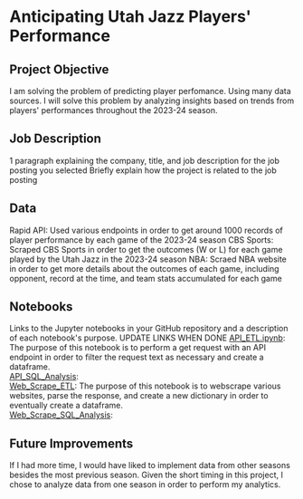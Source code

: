 # Anticipating Utah Jazz Players' Performance 
## Project Objective
I am solving the problem of predicting player perfomance. Using many data sources. I will solve this problem by analyzing insights based on trends from players' performances throughout the 2023-24 season.
## Job Description
1 paragraph explaining the company, title, and job description for the job posting you selected
Briefly explain how the project is related to the job posting
## Data
Rapid API: Used various endpoints in order to get around 1000 records of player performance by each game of the 2023-24 season
CBS Sports: Scraped CBS Sports in order to get the outcomes (W or L) for each game played by the Utah Jazz in the 2023-24 season
NBA: Scraed NBA website in order to get more details about the outcomes of each game, including opponent, record at the time, and team stats accumulated for each game
## Notebooks
Links to the Jupyter notebooks in your GitHub repository and a description of each notebook's purpose. UPDATE LINKS WHEN DONE
[API_ETL.ipynb](https://docs.google.com/spreadsheets/d/16a3HBwJniWp6nK73o3eSLbeT2XiZ0Oz-kbDfzLlHdkc/edit#gid=0): The purpose of this notebook is to perform a get request with an API endpoint in order to filter the request text as necessary and create a dataframe. <br>
[API_SQL_Analysis](https://docs.google.com/spreadsheets/d/16a3HBwJniWp6nK73o3eSLbeT2XiZ0Oz-kbDfzLlHdkc/edit#gid=0): <br>
[Web_Scrape_ETL](https://docs.google.com/spreadsheets/d/16a3HBwJniWp6nK73o3eSLbeT2XiZ0Oz-kbDfzLlHdkc/edit#gid=0): The purpose of this notebook is to webscrape various websites, parse the response, and create a new dictionary in order to eventually create a dataframe.<br>
[Web_Scrape_SQL_Analysis](https://docs.google.com/spreadsheets/d/16a3HBwJniWp6nK73o3eSLbeT2XiZ0Oz-kbDfzLlHdkc/edit#gid=0): <br>
## Future Improvements
If I had more time, I would have liked to implement data from other seasons besides the most previous season. Given the short timing in this project, I chose to analyze data from one season in order to perform my analytics.
